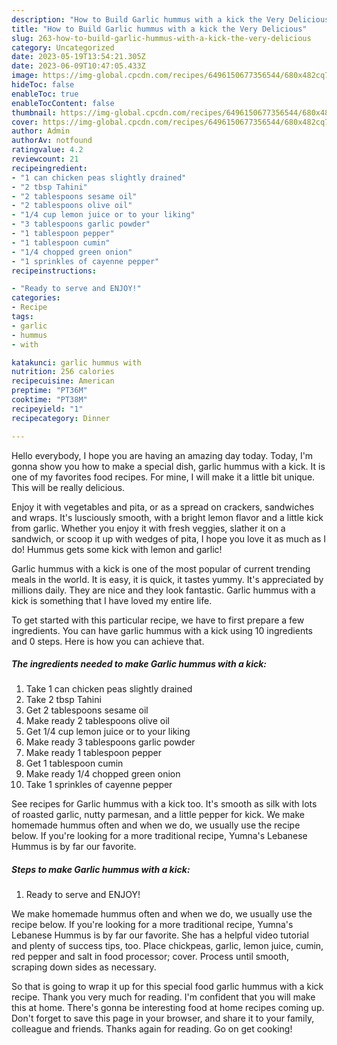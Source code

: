 ```yaml
---
description: "How to Build Garlic hummus with a kick the Very Delicious"
title: "How to Build Garlic hummus with a kick the Very Delicious"
slug: 263-how-to-build-garlic-hummus-with-a-kick-the-very-delicious
category: Uncategorized
date: 2023-05-19T13:54:21.305Z
date: 2023-06-09T10:47:05.433Z
image: https://img-global.cpcdn.com/recipes/6496150677356544/680x482cq70/garlic-hummus-with-a-kick-recipe-main-photo.jpg
hideToc: false
enableToc: true
enableTocContent: false
thumbnail: https://img-global.cpcdn.com/recipes/6496150677356544/680x482cq70/garlic-hummus-with-a-kick-recipe-main-photo.jpg
cover: https://img-global.cpcdn.com/recipes/6496150677356544/680x482cq70/garlic-hummus-with-a-kick-recipe-main-photo.jpg
author: Admin
authorAv: notfound
ratingvalue: 4.2
reviewcount: 21
recipeingredient:
- "1 can chicken peas slightly drained"
- "2 tbsp Tahini"
- "2 tablespoons sesame oil"
- "2 tablespoons olive oil"
- "1/4 cup lemon juice or to your liking"
- "3 tablespoons garlic powder"
- "1 tablespoon pepper"
- "1 tablespoon cumin"
- "1/4 chopped green onion"
- "1 sprinkles of cayenne pepper"
recipeinstructions:

- "Ready to serve and ENJOY!"
categories:
- Recipe
tags:
- garlic
- hummus
- with

katakunci: garlic hummus with 
nutrition: 256 calories
recipecuisine: American
preptime: "PT36M"
cooktime: "PT38M"
recipeyield: "1"
recipecategory: Dinner

---
```



Hello everybody, I hope you are having an amazing day today. Today, I'm gonna show you how to make a special dish, garlic hummus with a kick. It is one of my favorites food recipes. For mine, I will make it a little bit unique. This will be really delicious.

Enjoy it with vegetables and pita, or as a spread on crackers, sandwiches and wraps. It&#39;s lusciously smooth, with a bright lemon flavor and a little kick from garlic. Whether you enjoy it with fresh veggies, slather it on a sandwich, or scoop it up with wedges of pita, I hope you love it as much as I do! Hummus gets some kick with lemon and garlic!

Garlic hummus with a kick is one of the most popular of current trending meals in the world. It is easy, it is quick, it tastes yummy. It's appreciated by millions daily. They are nice and they look fantastic. Garlic hummus with a kick is something that I have loved my entire life.


To get started with this particular recipe, we have to first prepare a few ingredients. You can have garlic hummus with a kick using 10 ingredients and 0 steps. Here is how you can achieve that.

<!--inarticleads1-->

##### The ingredients needed to make Garlic hummus with a kick:

1. Take 1 can chicken peas slightly drained
1. Take 2 tbsp Tahini
1. Get 2 tablespoons sesame oil
1. Make ready 2 tablespoons olive oil
1. Get 1/4 cup lemon juice or to your liking
1. Make ready 3 tablespoons garlic powder
1. Make ready 1 tablespoon pepper
1. Get 1 tablespoon cumin
1. Make ready 1/4 chopped green onion
1. Take 1 sprinkles of cayenne pepper


See recipes for Garlic hummus with a kick too. It&#39;s smooth as silk with lots of roasted garlic, nutty parmesan, and a little pepper for kick. We make homemade hummus often and when we do, we usually use the recipe below. If you&#39;re looking for a more traditional recipe, Yumna&#39;s Lebanese Hummus is by far our favorite. 

<!--inarticleads2-->

##### Steps to make Garlic hummus with a kick:


1. Ready to serve and ENJOY!

We make homemade hummus often and when we do, we usually use the recipe below. If you&#39;re looking for a more traditional recipe, Yumna&#39;s Lebanese Hummus is by far our favorite. She has a helpful video tutorial and plenty of success tips, too. Place chickpeas, garlic, lemon juice, cumin, red pepper and salt in food processor; cover. Process until smooth, scraping down sides as necessary. 

So that is going to wrap it up for this special food garlic hummus with a kick recipe. Thank you very much for reading. I'm confident that you will make this at home. There's gonna be interesting food at home recipes coming up. Don't forget to save this page in your browser, and share it to your family, colleague and friends. Thanks again for reading. Go on get cooking!
